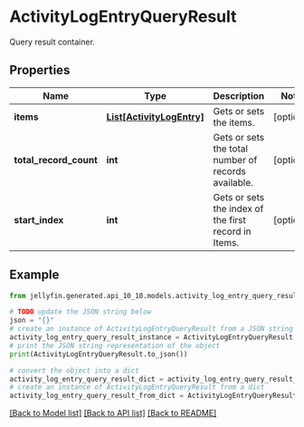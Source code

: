 # ActivityLogEntryQueryResult

Query result container.

## Properties

Name | Type | Description | Notes
------------ | ------------- | ------------- | -------------
**items** | [**List[ActivityLogEntry]**](ActivityLogEntry.md) | Gets or sets the items. | [optional] 
**total_record_count** | **int** | Gets or sets the total number of records available. | [optional] 
**start_index** | **int** | Gets or sets the index of the first record in Items. | [optional] 

## Example

```python
from jellyfin.generated.api_10_10.models.activity_log_entry_query_result import ActivityLogEntryQueryResult

# TODO update the JSON string below
json = "{}"
# create an instance of ActivityLogEntryQueryResult from a JSON string
activity_log_entry_query_result_instance = ActivityLogEntryQueryResult.from_json(json)
# print the JSON string representation of the object
print(ActivityLogEntryQueryResult.to_json())

# convert the object into a dict
activity_log_entry_query_result_dict = activity_log_entry_query_result_instance.to_dict()
# create an instance of ActivityLogEntryQueryResult from a dict
activity_log_entry_query_result_from_dict = ActivityLogEntryQueryResult.from_dict(activity_log_entry_query_result_dict)
```
[[Back to Model list]](../README.md#documentation-for-models) [[Back to API list]](../README.md#documentation-for-api-endpoints) [[Back to README]](../README.md)


